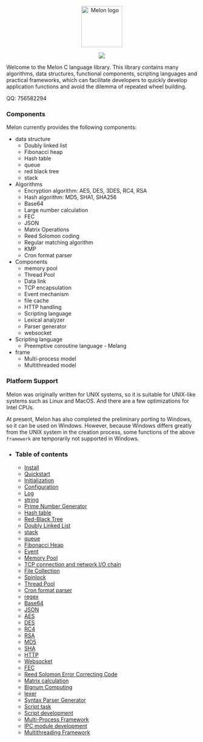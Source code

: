 <p align="center"><img width="108" src="https://github.com/Water-Melon/Melon/blob/master/docs/logo.png?raw=true" alt="Melon logo"></p>
<p align="center"><img src="https://img.shields.io/github/license/Water-Melon/Melang" /></p>



Welcome to the Melon C language library. This library contains many algorithms, data structures, functional components, scripting languages and practical frameworks, which can facilitate developers to quickly develop application functions and avoid the dilemma of repeated wheel building.

QQ: 756582294


### Components

Melon currently provides the following components:

- data structure
  - Doubly linked list
  - Fibonacci heap
  - Hash table
  - queue
  - red black tree
  - stack
- Algorithms
   - Encryption algorithm: AES, DES, 3DES, RC4, RSA
   - Hash algorithm: MD5, SHA1, SHA256
   - Base64
   - Large number calculation
   - FEC
   - JSON
   - Matrix Operations
   - Reed Solomon coding
   - Regular matching algorithm
   - KMP
   - Cron format parser
- Components
   - memory pool
   - Thread Pool
   - Data link
   - TCP encapsulation
   - Event mechanism
   - file cache
   - HTTP handling
   - Scripting language
   - Lexical analyzer
   - Parser generator
   - websocket
- Scripting language
   - Preemptive coroutine language - Melang
- frame
   - Multi-process model
   - Multithreaded model



### Platform Support

Melon was originally written for UNIX systems, so it is suitable for UNIX-like systems such as Linux and MacOS. And there are a few optimizations for Intel CPUs.

At present, Melon has also completed the preliminary porting to Windows, so it can be used on Windows. However, because Windows differs greatly from the UNIX system in the creation process, some functions of the above `framework` are temporarily not supported in Windows.



- ### Table of contents

  - [Install](https://water-melon.github.io/Melon/en/install.html)
  - [Quickstart](https://water-melon.github.io/Melon/en/quickstart.html)
  - [Initialization](https://water-melon.github.io/Melon/en/core_init.html)
  - [Configuration](https://water-melon.github.io/Melon/en/conf.html)
  - [Log](https://water-melon.github.io/Melon/en/log.html)
  - [string](https://water-melon.github.io/Melon/en/string.html)
  - [Prime Number Generator](https://water-melon.github.io/Melon/en/prime.html)
  - [Hash table](https://water-melon.github.io/Melon/en/hash.html)
  - [Red-Black Tree](https://water-melon.github.io/Melon/en/rbtree.html)
  - [Doubly Linked List](https://water-melon.github.io/Melon/en/double_linked_list.html)
  - [stack](https://water-melon.github.io/Melon/en/stack.html)
  - [queue](https://water-melon.github.io/Melon/en/queue.html)
  - [Fibonacci Heap](https://water-melon.github.io/Melon/en/fheap.html)
  - [Event](https://water-melon.github.io/Melon/en/event.html)
  - [Memory Pool](https://water-melon.github.io/Melon/en/mpool.html)
  - [TCP connection and network I/O chain](https://water-melon.github.io/Melon/en/tcp_io.html)
  - [File Collection](https://water-melon.github.io/Melon/en/file.html)
  - [Spinlock](https://water-melon.github.io/Melon/en/spinlock.html)
  - [Thread Pool](https://water-melon.github.io/Melon/en/threadpool.html)
  - [Cron format parser](https://water-melon.github.io/Melon/en/cron.html)
  - [regex](https://water-melon.github.io/Melon/en/regex.html)
  - [Base64](https://water-melon.github.io/Melon/en/base64.html)
  - [JSON](https://water-melon.github.io/Melon/en/json.html)
  - [AES](https://water-melon.github.io/Melon/en/aes.html)
  - [DES](https://water-melon.github.io/Melon/en/des.html)
  - [RC4](https://water-melon.github.io/Melon/en/rc4.html)
  - [RSA](https://water-melon.github.io/Melon/en/rsa.html)
  - [MD5](https://water-melon.github.io/Melon/en/md5.html)
  - [SHA](https://water-melon.github.io/Melon/en/sha.html)
  - [HTTP](https://water-melon.github.io/Melon/en/http.html)
  - [Websocket](https://water-melon.github.io/Melon/en/websocket.html)
  - [FEC](https://water-melon.github.io/Melon/en/fec.html)
  - [Reed Solomon Error Correcting Code](https://water-melon.github.io/Melon/en/reedsolomon.html)
  - [Matrix calculation](https://water-melon.github.io/Melon/en/matrix.html)
  - [Bignum Computing](https://water-melon.github.io/Melon/en/bignum.html)
  - [lexer](https://water-melon.github.io/Melon/en/lex.html)
  - [Syntax Parser Generator](https://water-melon.github.io/Melon/en/parser_generator.html)
  - [Script task](https://water-melon.github.io/Melon/en/melang.html)
  - [Script development](https://water-melon.github.io/Melon/en/melang-dev.html)
  - [Multi-Process Framework](https://water-melon.github.io/Melon/en/multithread.html)
  - [IPC module development](https://water-melon.github.io/Melon/en/ipc.html)
  - [Multithreading Framework](https://water-melon.github.io/Melon/en/multiprocess.html)

